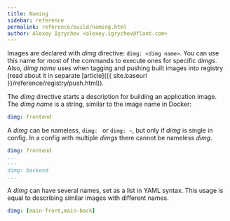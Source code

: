 ```yaml
---
title: Naming
sidebar: reference
permalink: reference/build/naming.html
author: Alexey Igrychev <alexey.igrychev@flant.com>
---
```


Images are declared with _dimg_ directive: `dimg: <dimg name>`. You can use this name for most of the commands to execute ones for specific _dimgs_. Also, _dimg name_ uses when tagging and pushing built images into registry (read about it in separate [article]({{ site.baseurl }}/reference/registry/push.html)).

The _dimg_ directive starts a description for building an application image.
The _dimg name_ is a string, similar to the image name in Docker:

```yaml
dimg: frontend
```

A _dimg_ can be nameless, `dimg: ` or `dimg: ~`, but only if _dimg_ is single in config. In a config with multiple _dimgs_ there cannot be nameless _dimg_.

```yaml
dimg: frontend
...
---
dimg: backend
...
```

A _dimg_ can have several names, set as a list in YAML syntax.
This usage is equal to describing similar images with different names.

```yaml
dimg: [main-front,main-back]
```

